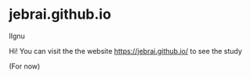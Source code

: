 # jebrai.github.io
lIgnu

Hi!
You can visit the the website https://jebrai.github.io/ to see the study

(For now)
